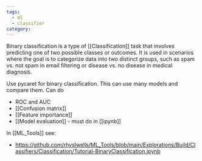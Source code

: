 ```yaml
---
tags:
  - ml
  - classifier
category:
---
```

Binary classification is a type of [[Classification]] task that involves predicting one of two possible classes or outcomes. It is used in scenarios where the goal is to categorize data into two distinct groups, such as spam vs. not spam in email filtering or disease vs. no disease in medical diagnosis.

Use pycaret for binary classification. This can use many models and compare them. Can do
- ROC and AUC
- [[Confusion matrix]]
- [[Feature importance]]
- [[Model evaluation]] - must do in [[ipynb]]

In [[ML_Tools]] see:
- https://github.com/rhyslwells/ML_Tools/blob/main/Explorations/Build/Classifiers/Classification/Tutorial-BinaryClassification.ipynb